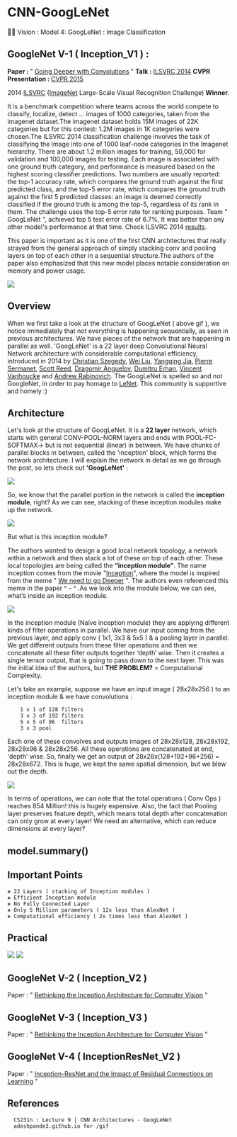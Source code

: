 # CNN-GoogLeNet
🕵🏻 Vision : Model 4: GoogLeNet : Image Classification


GoogleNet V-1 ( Inception_V1 ) : 
-
<b>Paper : </b> " [Going Deeper with Convolutions](https://arxiv.org/abs/1409.4842) "  <b>Talk :</b> [ILSVRC 2014](https://youtu.be/ySrj_G5gHWI) <b> CVPR Presentation : </b> [CVPR 2015](https://www.cv-foundation.org/openaccess/content_cvpr_2015/html/Szegedy_Going_Deeper_With_2015_CVPR_paper.html)

2014 [ILSVRC](http://www.image-net.org/challenges/LSVRC/) ([ImageNet](http://www.image-net.org/) Large-Scale Visual Recognition Challenge) <b>Winner</b>.

It is a benchmark competition where teams across the world compete to classify, localize, detect ... images of 1000 categories, taken from the imagenet dataset.The imagenet dataset holds 15M images of 22K categories but for this contest: 1.2M images in 1K categories were chosen.The ILSVRC 2014 classification challenge involves the task of classifying the image into one of 1000 leaf-node categories in the Imagenet hierarchy. There are about 1.2 million images for training, 50,000 for validation and 100,000 images for testing. Each image is associated with one ground truth category, and performance is measured based on the highest scoring classifier predictions. Two numbers are usually reported: the top-1 accuracy rate, which compares the ground truth against the first predicted class, and the top-5 error rate, which compares the ground truth against the first 5 predicted classes: an image is deemed correctly classified if the ground truth is among the top-5, regardless of its rank in them. The challenge uses the top-5 error rate for ranking purposes. Team " GoogLeNet ", achieved top 5 test error rate of 6.7%, It was  better than any other model's performance at that time. Check ILSVRC 2014 [results](http://www.image-net.org/challenges/LSVRC/2014/results).

This paper is important as it is one of the first CNN architectures that really strayed from the general approach of simply stacking conv and pooling layers on top of each other in a sequential structure.The authors of the paper also emphasized that this new model places notable consideration on memory and power usage.

<img src="https://github.com/SKKSaikia/CNN-GoogLeNet/blob/master/img/GoogleNet.gif">

Overview
-
When we first take a look at the structure of GoogLeNet ( above gif ), we notice immediately that not everything is happening sequentially, as seen in previous architectures. We have pieces of the network that are happening in parallel as well. 'GoogLeNet' is a 22 layer deep Convolutional Neural Network architecture with considerable computational efficiency, introduced in 2014 by [Christian Szegedy](https://research.google.com/pubs/ChristianSzegedy.html), [Wei Liu](https://scholar.google.com/citations?user=yFMX138AAAAJ), [Yangqing Jia](https://scholar.google.com/citations?user=mu5Y2rYAAAAJ), [Pierre Sermanet](https://scholar.google.com/citations?user=0nPi5YYAAAAJ), [Scott Reed](https://scholar.google.com/citations?user=jEANvfgAAAAJ&hl=en), [Dragomir Anguelov](http://dblp.uni-trier.de/pers/hd/a/Anguelov:Dragomir), [Dumitru Erhan](https://scholar.google.co.in/citations?user=wfGiqXEAAAAJ&hl=en), [Vincent Vanhoucke](https://research.google.com/pubs/VincentVanhoucke.html) and [Andrew Rabinovich](https://scholar.google.co.in/citations?user=qn1ejaQAAAAJ&hl=en). The GoogLeNet is spelled so and not GoogleNet, in order to pay homage to [LeNet](https://github.com/SKKSaikia/CNN-LeNet). This community is supportive and homely :)

Architecture
-

Let's look at the structure of GoogLeNet. It is a <b>22 layer</b> network, which starts with general CONV-POOL-NORM layers and ends with POOL-FC-SOFTMAX-> but is not sequential (linear) in between. We have chunks of parallel blocks in between, called the 'inception' block, which forms the network architecture. I will explain the network in detail as we go through the post, so lets check out <b>'GoogLeNet'</b> :

<img src = "https://github.com/SKKSaikia/CNN-GoogLeNet/blob/master/img/gg.png">

So, we know that the parallel portion in the network is called the <b>inception module</b>, right? As we can see, stacking of these inception modules make up the network.

<img src="https://github.com/SKKSaikia/CNN-GoogLeNet/blob/master/img/gin.jpg">

But what is this inception module?

The authors wanted to design a good local network topology, a network within a network and then stack a lot of these on top of each other. These local topologies are being called the <b>“inception module”</b>. The name inception comes from the movie "[Inception](http://www.imdb.com/title/tt1375666/)", where the model is inspired from the meme " [We need to go Deeper](http://knowyourmeme.com/memes/we-need-to-go-deeper) ". The authors even referenced this meme in the paper ^ - ^ .As we look into the module below, we can see, what’s inside an inception module.

<img src="https://github.com/SKKSaikia/CNN-GoogLeNet/blob/master/img/in.jpg">

In the inception module (Naïve inception module) they are applying different kinds of filter operations in parallel. We have our input coming from the previous layer, and apply conv ( 1x1, 3x3 & 5x5 ) & a pooling layer in parallel. We get different outputs from these filter operations and then we concatenate all these filter outputs together ‘depth’ wise. Then it creates a single tensor output, that is going to pass down to the next layer. This was the initial idea of the authors, but <b>THE PROBLEM?</b> = Computational Complexity.

Let's take an example, suppose we have an input image ( 28x28x256 ) to an inception module & we have convolutions :

        1 x 1 of 128 filters
        3 x 3 of 192 filters 
        5 x 5 of 96  filters
        3 x 3 pool
        
Each one of these convolves and outputs images of 28x28x128, 28x28x192, 28x28x96 & 28x28x256. All these operations are concatenated at end, 'depth' wise. So, finally we get an output of 28x28x(128+192+96+256) = 28x28x672. This is huge, we kept the same spatial dimension, but we blew out the depth.

<img src="https://github.com/SKKSaikia/CNN-GoogLeNet/blob/master/img/opinN.jpg">

In terms of operations, we can note that the total operations ( Conv Ops ) reaches 854 Million! this is hugely expensive. Also, the fact that Pooling layer preserves feature depth, which means total depth after concatenation can only grow at every layer! We need an alternative, which can reduce dimensions at every layer?

model.summary()
-

Important Points
-

    ❅ 22 Layers ( stacking of Inception modules )
    ❅ Efficient Inception module
    ❅ No Fully Connected Layer
    ❅ Only 5 Million parameters ( 12x less than AlexNet )
    ❅ Computational efficiency ( 2x times less than AlexNet )
  
Practical
-

<img src="https://github.com/SKKSaikia/CNN-GoogLeNet/blob/master/img/g1.jpg">


<img src="https://github.com/SKKSaikia/CNN-GoogLeNet/blob/master/img/g2.jpg">

GoogleNet V-2 ( Inception_V2 )
-
Paper : " [Rethinking the Inception Architecture for Computer Vision](https://arxiv.org/abs/1512.00567) "

GoogleNet V-3 ( Inception_V3 )
-
Paper : " [Rethinking the Inception Architecture for Computer Vision](https://arxiv.org/abs/1512.00567) "

GoogleNet V-4 ( InceptionResNet_V2 )
-
Paper : " [Inception-ResNet and the Impact of Residual Connections on Learning](https://arxiv.org/abs/1602.07261) "

References
-
    
      CS231n : Lecture 9 | CNN Architectures - GoogLeNet
      adeshpande3.github.io for /gif 
